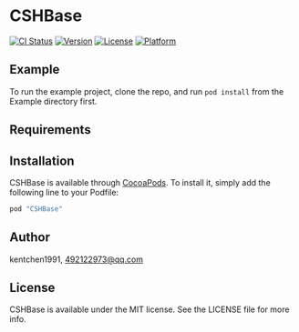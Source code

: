 # CSHBase

[![CI Status](http://img.shields.io/travis/kentchen1991/CSHBase.svg?style=flat)](https://travis-ci.org/kentchen1991/CSHBase)
[![Version](https://img.shields.io/cocoapods/v/CSHBase.svg?style=flat)](http://cocoapods.org/pods/CSHBase)
[![License](https://img.shields.io/cocoapods/l/CSHBase.svg?style=flat)](http://cocoapods.org/pods/CSHBase)
[![Platform](https://img.shields.io/cocoapods/p/CSHBase.svg?style=flat)](http://cocoapods.org/pods/CSHBase)

## Example

To run the example project, clone the repo, and run `pod install` from the Example directory first.

## Requirements

## Installation

CSHBase is available through [CocoaPods](http://cocoapods.org). To install
it, simply add the following line to your Podfile:

```ruby
pod "CSHBase"
```

## Author

kentchen1991, 492122973@qq.com

## License

CSHBase is available under the MIT license. See the LICENSE file for more info.
